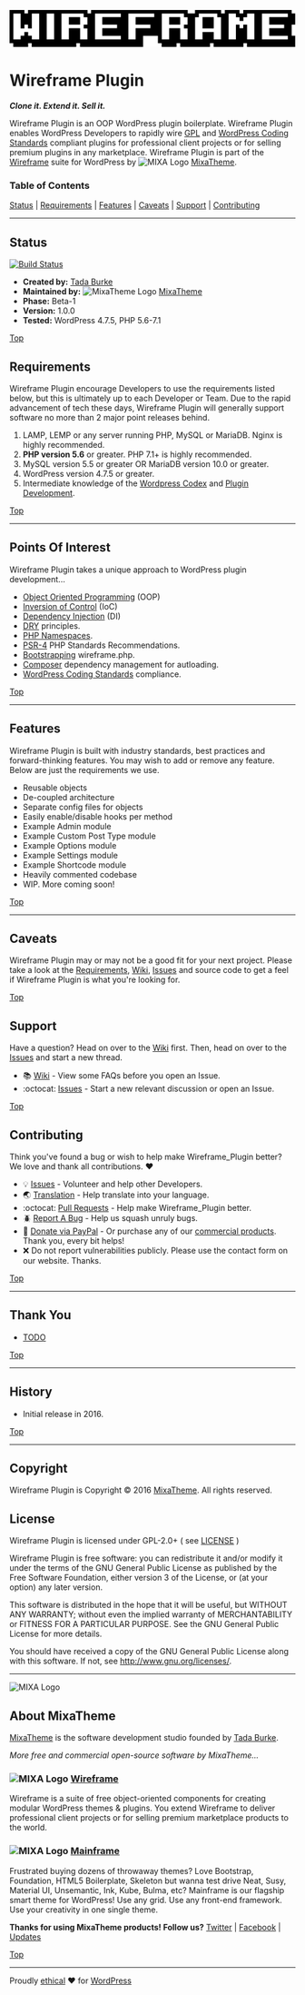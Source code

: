 ![Wireframe IDE](wireframe_usr/img/mixatheme-wireframe-logo-fill.gif)

# Wireframe Plugin

***Clone it. Extend it. Sell it.***

Wireframe Plugin is an OOP WordPress plugin boilerplate. Wireframe Plugin enables WordPress Developers to rapidly wire [GPL](https://www.gnu.org/licenses/gpl-2.0.html) and [WordPress Coding Standards](https://github.com/WordPress-Coding-Standards) compliant plugins for professional client projects or for selling premium plugins in any marketplace. Wireframe Plugin is part of the [Wireframe](https://github.com/mixatheme/Wireframe) suite for WordPress by ![MIXA Logo](https://avatars3.githubusercontent.com/u/16634291?v=3&s=16) [MixaTheme](https://github.com/mixatheme/wireframe-theme#about-mixatheme).

### Table of Contents

[Status](https://github.com/mixatheme/wireframe-plugin#status) | [Requirements](https://github.com/mixatheme/wireframe-plugin#requirements) | [Features](https://github.com/mixatheme/wireframe-plugin#features) | [Caveats](https://github.com/mixatheme/wireframe-plugin#caveats) | [Support](https://github.com/mixatheme/wireframe-plugin#support) | [Contributing](https://github.com/mixatheme/wireframe-plugin#contributing)

---

## Status

[![Build Status](https://travis-ci.org/mixatheme/wireframe-plugin.svg?branch=master)](https://travis-ci.org/mixatheme/wireframe-plugin)

* **Created by:** [Tada Burke](https://twitter.com/tadaburke)
* **Maintained by:** ![MixaTheme Logo](https://avatars3.githubusercontent.com/u/16634291?v=3&s=16) [MixaTheme](https://github.com/mixatheme/wireframe-plugin#about-mixatheme)
* **Phase:** Beta-1
* **Version:** 1.0.0
* **Tested:** WordPress 4.7.5, PHP 5.6-7.1

[Top](https://github.com/mixatheme/wireframe-plugin#wireframe-plugin)

## Requirements

Wireframe Plugin encourage Developers to use the requirements listed below, but this is ultimately up to each Developer or Team. Due to the rapid advancement of tech these days, Wireframe Plugin will generally support software no more than 2 major point releases behind.

1. LAMP, LEMP or any server running PHP, MySQL or MariaDB. Nginx is highly recommended.
2. **PHP version 5.6** or greater. PHP 7.1+ is highly recommended.
3. MySQL version 5.5 or greater OR MariaDB version 10.0 or greater.
4. WordPress version 4.7.5 or greater.
5. Intermediate knowledge of the [Wordpress Codex](https://codex.wordpress.org) and [Plugin Development](https://developer.wordpress.org/plugins/).

[Top](https://github.com/mixatheme/wireframe-plugin#wireframe-plugin)

---

## Points Of Interest
Wireframe Plugin takes a unique approach to WordPress plugin development...

* [Object Oriented Programming](http://stackoverflow.com/questions/1530868/simple-explanation-php-oop-vs-procedural) (OOP)
* [Inversion of Control](http://stackoverflow.com/questions/18562752/understanding-ioc-containers-and-dependency-injection) (IoC)
* [Dependency Injection](http://stackoverflow.com/questions/2255771/how-can-i-use-dependency-injection-in-simple-php-functions-and-should-i-bothe) (DI)
* [DRY](http://stackoverflow.com/questions/6453235/what-does-damp-not-dry-mean-when-talking-about-unit-tests) principles.
* [PHP Namespaces](http://stackoverflow.com/questions/3384204/what-are-namespaces).
* [PSR-4](http://www.php-fig.org/psr/psr-4/) PHP Standards Recommendations.
* [Bootstrapping](http://stackoverflow.com/questions/1254542/what-is-bootstrapping) wireframe.php.
* [Composer](https://getcomposer.org) dependency management for autloading.
* [WordPress Coding Standards](https://github.com/WordPress-Coding-Standards/WordPress-Coding-Standards) compliance.

[Top](https://github.com/mixatheme/wireframe-plugin#wireframe-plugin)

---

## Features
Wireframe Plugin is built with industry standards, best practices and forward-thinking features. You may wish to add or remove any feature. Below are just the requirements we use.

* Reusable objects
* De-coupled architecture
* Separate config files for objects
* Easily enable/disable hooks per method
* Example Admin module
* Example Custom Post Type module
* Example Options module
* Example Settings module
* Example Shortcode module
* Heavily commented codebase
* WIP. More coming soon!

[Top](https://github.com/mixatheme/wireframe-plugin#wireframe-plugin)

---

## Caveats

Wireframe Plugin may or may not be a good fit for your next project. Please take a look at the [Requirements](https://github.com/mixatheme/wireframe-plugin#requirements), [Wiki](https://github.com/mixatheme/wireframe-plugin/wiki), [Issues](https://github.com/mixatheme/wireframe-plugin/issues) and source code to get a feel if Wireframe Plugin is what you're looking for.

[Top](https://github.com/mixatheme/wireframe-plugin#wireframe-plugin)

## Support

Have a question? Head on over to the [Wiki](https://github.com/mixatheme/wireframe-plugin/wiki) first. Then, head on over to the [Issues](https://github.com/mixatheme/wireframe/issues) and start a new thread.

* :books: [Wiki](https://github.com/mixatheme/wireframe-plugin/wiki) - View some FAQs before you open an Issue.
* :octocat: [Issues](https://github.com/mixatheme/wireframe-plugin/issues) - Start a new relevant discussion or open an Issue.

[Top](https://github.com/mixatheme/wireframe-plugin#wireframe-plugin)

## Contributing

Think you've found a bug or wish to help make Wireframe_Plugin better? We love and thank all contributions. :heart:

* :bulb: [Issues](https://github.com/mixatheme/wireframe-plugin/issues) - Volunteer and help other Developers.
* :earth_asia: [Translation](https://github.com/mixatheme/wireframe-plugin/issues) - Help translate into your language.
* :octocat: [Pull Requests](https://github.com/mixatheme/wireframe-plugin/wiki/Pull-Requests) - Help make Wireframe_Plugin better.
* :beetle: [Report A Bug](https://github.com/mixatheme/wireframe-plugin/issues) - Help us squash unruly bugs.
* :gift: [Donate via PayPal](https://www.paypal.com/cgi-bin/webscr?cmd=_s-xclick&hosted_button_id=KVFZAV7646BEL) - Or purchase any of our [commercial products](https://github.com/mixatheme/wireframe-plugin#about-mixatheme). Thank you, every bit helps!
* :x: Do not report vulnerabilities publicly. Please use the contact form on our website. Thanks.

[Top](https://github.com/mixatheme/wireframe-plugin#wireframe-plugin)

---

## Thank You

* [TODO](https://github.com/mixatheme)

[Top](https://github.com/mixatheme/wireframe-plugin#wireframe-plugin)

---

## History

* Initial release in 2016.

[Top](https://github.com/mixatheme/wireframe-plugin#wireframe-plugin)

---

## Copyright

Wireframe Plugin is Copyright © 2016 [MixaTheme](https://mixatheme.com). All rights reserved.<br>

## License

Wireframe Plugin is licensed under GPL-2.0+ ( see [LICENSE](https://github.com/mixatheme/wireframe-plugin/blob/master/LICENSE) )<br>

Wireframe Plugin is free software: you can redistribute it and/or modify it under the terms of the GNU General Public License as published by the Free Software Foundation, either version 3 of the License, or (at your option) any later version.

This software is distributed in the hope that it will be useful, but WITHOUT ANY WARRANTY; without even the implied warranty of MERCHANTABILITY or FITNESS FOR A PARTICULAR PURPOSE.  See the GNU General Public License for more details.

You should have received a copy of the GNU General Public License along with this software.  If not, see <http://www.gnu.org/licenses/>.

---

![MIXA Logo](https://avatars3.githubusercontent.com/u/16634291?v=3&s=120)

## About MixaTheme

[MixaTheme](https://mixatheme.com) is the software development studio founded by [Tada Burke](https://twitter.com/tadaburke).

*More free and commercial open-source software by MixaTheme...*

### ![MIXA Logo](https://avatars3.githubusercontent.com/u/16634291?v=3&s=20)&nbsp;[Wireframe](https://github.com/mixatheme/Wireframe)
Wireframe is a suite of free object-oriented components for creating modular WordPress themes & plugins. You extend Wireframe to deliver professional client projects or for selling premium marketplace products to the world.

### ![MIXA Logo](https://avatars3.githubusercontent.com/u/16634291?v=3&s=20)&nbsp;[Mainframe](https://mixatheme.com)
Frustrated buying dozens of throwaway themes? Love Bootstrap, Foundation, HTML5 Boilerplate, Skeleton but wanna test drive Neat, Susy, Material UI, Unsemantic, Ink, Kube, Bulma, etc? Mainframe is our flagship smart theme for WordPress! Use any grid. Use any front-end framework. Use your creativity in one single theme.

**Thanks for using MixaTheme products! Follow us?** [Twitter](https://twitter.com/mixatheme) | [Facebook](https://facebook.com/MixaTheme) | [Updates](https://mixatheme.com)

[Top](https://github.com/mixatheme/wireframe-plugin#wireframe-plugin)

---
Proudly [ethical](https://github.com/mixatheme/wireframe-ethics) :heart: for [WordPress](https://wordpress.org)
